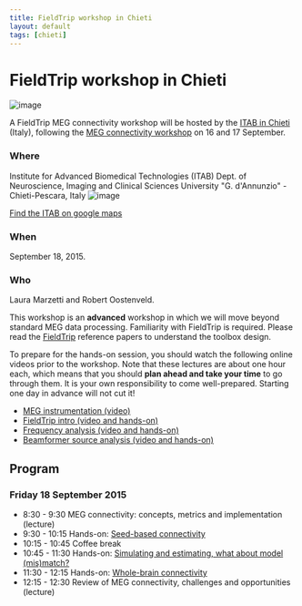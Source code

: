 ```yaml
---
title: FieldTrip workshop in Chieti
layout: default
tags: [chieti]
---
```


#  FieldTrip workshop in Chieti

![image](/media/workshop/screen_shot_2015-09-17_at_17.29.15.png)

A FieldTrip MEG connectivity workshop will be hosted by the [ITAB in Chieti](http://www.itab.unich.it) (Italy), following the [MEG connectivity workshop](https://www.jiscmail.ac.uk/cgi-bin/webadmin?A2=ind1508&L=MEGCOMMUNITY&F=&S=&P=6229) on 16 and 17 September.

### Where

Institute for Advanced Biomedical Technologies (ITAB)
Dept. of Neuroscience, Imaging and Clinical Sciences
University "G. d'Annunzio" - Chieti-Pescara, Italy
![image](/media/workshop/chieti.png)

[Find the ITAB on google maps](https://www.google.nl/maps/place/Istituto+per+le+Tecnologie+Avanzate+Biomediche,+66100+Chieti+CH,+Italië/@42.3667541,14.148373,17z/data=!4m7!1m4!3m3!1s0x1331ac2c47560d77/0x71decc418c53312d!2sVia+Colle+dell'Ara,+66100+Chieti+CH,+Italië!3b1!3m1!1s0x1331ac2c973b8067/0x27369d91f2b65216?hl=nl)

### When

September 18, 2015.

### Who

Laura Marzetti and Robert Oostenveld.

This workshop is an **advanced** workshop in which we will move beyond standard MEG data processing. Familiarity with FieldTrip is required. Please read the [FieldTrip](http://www.hindawi.com/journals/cin/2011/156869/) reference papers to understand the toolbox design.  

To prepare for the hands-on session, you should watch the following online videos prior to the workshop. Note that these lectures are about one hour each, which means that you should **plan ahead and take your time** to go through them. It is your own responsibility to come well-prepared. Starting one day in advance will not cut it!

*  [MEG instrumentation (video)](https://www.youtube.com/watch?v=15Qs4fuPpes)
*  [FieldTrip intro (video and hands-on)](/tutorial/introduction)
*  [Frequency analysis (video and hands-on)](/tutorial/timefrequencyanalysis)
*  [Beamformer source analysis (video and hands-on)](/tutorial/beamformer)

## Program

### Friday 18 September 2015

*  8:30 - 9:30 MEG connectivity: concepts, metrics and implementation (lecture)
*  9:30 - 10:15 Hands-on: [Seed-based connectivity](/tutorial/chieti/virtualchannel)
*  10:15 - 10:45 Coffee break
*  10:45 - 11:30 Hands-on: [Simulating and estimating, what about model (mis)match?](/tutorial/chieti/simulation)
*  11:30 - 12:15 Hands-on: [Whole-brain connectivity](/tutorial/chieti/wholebrain)
*  12:15 - 12:30 Review of MEG connectivity, challenges and opportunities (lecture)
